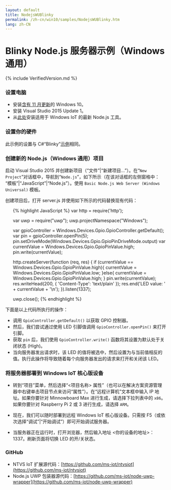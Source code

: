 ```yaml
---
layout: default
title: NodejsWUBlinky
permalink: /zh-cn/win10/samples/NodejsWUBlinky.htm
lang: zh-CN
---
```


# Blinky Node.js 服务器示例（Windows 通用）

{% include VerifiedVersion.md %}

### 设置电脑
* 安装[含有 11 月更新](http://windows.microsoft.com/zh-cn/windows-10/windows-update-faq)的 Windows 10。
* 安装 Visual Studio 2015 Update 1。
* 从[此处](http://aka.ms/ntvsiotlatest)安装适用于 Windows IoT 的最新 Node.js 工具。


### 设置你的硬件
此示例的设置与 C\#“Blinky”[示例]({{site.baseurl}}/{{page.lang}}/win10/samples/Blinky.htm)相同。


### 创建新的 Node.js（Windows 通用）项目
启动 Visual Studio 2015 并创建新项目（“文件”\|“新建项目...”）。在“`New Project`”对话框中，导航到“`Node.js`”，如下所示（在该对话框的左侧窗格中： “模板”\|“JavaScript”\|“Node.js”）。使用 `Basic Node.js Web Server (Windows Universal)` 模板。

创建项目后，打开 server.js 并使用如下所示的代码替换现有代码：

<UL>

{% highlight JavaScript %}
var http = require('http');

var uwp = require("uwp");
uwp.projectNamespace("Windows");

var gpioController = Windows.Devices.Gpio.GpioController.getDefault();
var pin = gpioController.openPin(5);
pin.setDriveMode(Windows.Devices.Gpio.GpioPinDriveMode.output)
var currentValue = Windows.Devices.Gpio.GpioPinValue.high;
pin.write(currentValue);

http.createServer(function (req, res) {
    if (currentValue == Windows.Devices.Gpio.GpioPinValue.high){
        currentValue = Windows.Devices.Gpio.GpioPinValue.low;
    }else{
        currentValue = Windows.Devices.Gpio.GpioPinValue.high;
    }
    pin.write(currentValue);
    res.writeHead(200, { 'Content-Type': 'text/plain' });
    res.end('LED value: ' + currentValue + '\n');
}).listen(1337);

uwp.close();
{% endhighlight %}
</UL>

下面是以上代码所执行的操作：

* 调用 `GpioController.getDefault()` 以获取 GPIO 控制器。
* 然后，我们尝试通过使用 LED 引脚值调用 `GpioController.openPin()` 来打开引脚。
* 获取 `pin` 后，我们使用 `GpioController.write()` 函数将其设置为默认处于关闭状态 \(High\)。
* 当向服务器发出请求时，该 LED 的值将被选中，然后设置为与当前值相反的值。执行此操作将导致随着每个向服务器发出的请求来打开和关闭该 LED。

### 将服务器部署到 Windows IoT 核心版设备
* 转到“项目”菜单，然后选择“\<项目名称\> 属性”（也可以在解决方案资源管理器中右键单击项目节点来访问“属性”）。在“远程计算机”文本框中输入 IP 地址。如果你要针对 Minnowboard Max 进行生成，请选择下拉列表中的 `x86`。如果你要针对 Raspberry Pi 2 或 3 进行生成，请选择 `ARM`。

* 现在，我们可以随时部署到远程 Windows IoT 核心版设备。只需按 F5（或依次选择“调试”\|“开始调试”）即可开始调试服务器。

* 当服务器正在运行时，打开浏览器，然后输入地址 \<你的设备的地址\>：1337。刷新页面将切换 LED 的开/关状态。

### GitHub
* NTVS IoT 扩展源代码：[https://github.com/ms-iot/ntvsiot](https://github.com/ms-iot/ntvsiot)
* Node.js UWP 包装器源代码：[https://github.com/ms-iot/node-uwp-wrapper](https://github.com/ms-iot/node-uwp-wrapper)
